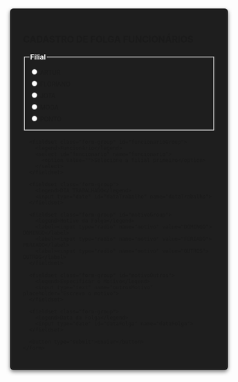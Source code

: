 <html lang="pt-BR">
<head>
  <meta charset="UTF-8" />
  <meta name="viewport" content="width=device-width, initial-scale=1.0"/>
  <title>Cadastro de Folga Funcionários</title>
  <style>
    :root {
      --bg-color: #121212;
      --card-color: #1e1e1e;
      --text-color: #ffffff;
      --input-bg: #2c2c2c;
      --border-color: #444;
      --highlight-color: #673ab7;
    }

    body {
      font-family: Arial, sans-serif;
      background-color: var(--bg-color);
      color: var(--text-color);
      margin: 0;
      padding: 0;
      display: flex;
      justify-content: center;
      align-items: flex-start;
      min-height: 100vh;
      overflow-y: auto;
    }

    .form-container {
      background: var(--card-color);
      padding: 30px;
      border-radius: 8px;
      box-shadow: 0 4px 10px rgba(0, 0, 0, 0.5);
      width: 100%;
      max-width: 800px;
      box-sizing: border-box;
    }

    .form-group {
      margin-bottom: 20px;
    }

    .form-group legend {
      font-size: 16px;
      font-weight: bold;
      color: var(--text-color);
      margin-bottom: 10px;
    }

    .radio-group label,
    .select-group select,
    input[type="date"],
    input[type="text"],
    select {
      display: block;
      font-size: 14px;
      padding: 10px;
      border-radius: 4px;
      border: 1px solid var(--border-color);
      margin-bottom: 8px;
      cursor: pointer;
      background: var(--input-bg);
      color: var(--text-color);
      width: 100%;
      box-sizing: border-box;
    }

    option {
      background: var(--input-bg);
      color: var(--text-color);
    }

    button {
      background: var(--highlight-color);
      color: white;
      border: none;
      padding: 12px;
      border-radius: 5px;
      font-size: 16px;
      cursor: pointer;
      width: 100%;
      margin-top: 10px;
      transition: background 0.3s;
    }

    button:hover {
      background: #5e35b1;
    }

    #motivoOutros {
      display: none;
    }

    #filialGroup label,
    #motivoGroup label,
    #funcionarioGroup label {
      display: block;
      margin-bottom: 8px;
    }
  </style>
</head>
<body>
  <div class="form-container">
    <h2>CADASTRO DE FOLGA FUNCIONÁRIOS</h2>
    <form id="form" method="POST" action="https://script.google.com/macros/s/AKfycbwh-YUwL2o3_i-bfcV9RMzLcoI98vyyGwEXf4LHlG5KJ59gIAlUe1_VVlFQMBqU6PwR/exec">
      <fieldset class="form-group" id="filialGroup">
        <legend>Filial</legend>
        <label><input type="radio" name="filial" value="ARTUR"> ARTUR</label>
        <label><input type="radio" name="filial" value="FLORIANO"> FLORIANO</label>
        <label><input type="radio" name="filial" value="JOTA"> JOTA</label>
        <label><input type="radio" name="filial" value="MODA"> MODA</label>
        <label><input type="radio" name="filial" value="PONTO"> PONTO</label>
      </fieldset>

      <fieldset class="form-group" id="funcionarioGroup">
        <legend>Funcionário</legend>
        <select id="funcionario" name="funcionario">
          <option value="">Selecione a filial primeiro</option>
        </select>
      </fieldset>

      <fieldset class="form-group">
        <legend>DIA TRABALHADO</legend>
        <input type="date" id="dataTrabalho" name="dataTrabalho">
      </fieldset>

      <fieldset class="form-group" id="motivoGroup">
        <legend>Motivo da Folga</legend>
        <label><input type="radio" name="motivo" value="DOMINGO"> DOMINGO</label>
        <label><input type="radio" name="motivo" value="FERIADO"> FERIADO</label>
        <label><input type="radio" name="motivo" value="OUTROS"> OUTROS</label>
      </fieldset>

      <fieldset class="form-group" id="motivoOutros">
        <legend>Especificar o Motivo</legend>
        <input type="text" name="outrosMotivo" placeholder="Escreva o motivo">
      </fieldset>

      <fieldset class="form-group">
        <legend>Data da Folga</legend>
        <input type="date" id="dataFolga" name="dataFolga">
      </fieldset>

      <button type="submit">Enviar</button>
    </form>
  </div>

  <script>
    const funcionariosPorFilial = {
      "ARTUR": ["FERNANDA", "LUCILENE"],
      "FLORIANO": ["FERNANDA", "MEIRE", "SARA", "THACIANNE"],
      "JOTA": ["BRUNO", "CARINA", "DENISE", "FABIOLA", "JÉSSICA", "LOUISE", "NATALIA", "PRISCILA", "RAYSSA", "VERA"],
      "MODA": ["ANA CLARA", "DAIANE", "JÉSSICA", "MARCIA", "NAISE", "MARIA"],
      "PONTO": ["DANIELA", "DEBORA", "ISADORA", "PAULA", "PRISCILA", "SANDY", "SÔNIA", "SUELI"]
    };

    document.getElementById('filialGroup').addEventListener('change', function() {
      const filialSelecionada = document.querySelector('input[name="filial"]:checked');
      const funcionarioSelect = document.getElementById('funcionario');
      funcionarioSelect.innerHTML = "<option value=''>Selecione um funcionário</option>";

      if (filialSelecionada) {
        funcionariosPorFilial[filialSelecionada.value].forEach(function(funcionario) {
          const option = document.createElement("option");
          option.value = funcionario;
          option.textContent = funcionario;
          funcionarioSelect.appendChild(option);
        });
      }
    });

    document.querySelectorAll('input[name="motivo"]').forEach(function(radio) {
      radio.addEventListener('change', function () {
        const dataTrabalhoInput = document.getElementById("dataTrabalho");
        const dataFolgaInput = document.getElementById("dataFolga");
        const motivoOutrosField = document.getElementById("motivoOutros");

        if (!dataTrabalhoInput.value) {
          alert("Selecione primeiro a Data de Trabalho!");
          this.checked = false;
          return;
        }

        const dataTrabalho = new Date(dataTrabalhoInput.value);
        const maxDate = new Date(dataTrabalho);

        if (this.value === "DOMINGO") {
          maxDate.setDate(dataTrabalho.getDate() + 7);
        } else if (this.value === "FERIADO" || this.value === "OUTROS") {
          maxDate.setDate(dataTrabalho.getDate() + 60);
        }

        dataFolgaInput.min = dataTrabalho.toISOString().split('T')[0];
        dataFolgaInput.max = maxDate.toISOString().split('T')[0];

        motivoOutrosField.style.display = this.value === "OUTROS" ? "block" : "none";
      });
    });

    document.getElementById("form").addEventListener("submit", function (event) {
      event.preventDefault();
      const formData = new FormData(this);

      fetch(this.action, {
        method: "POST",
        body: formData
      })
        .then(response => response.text())
        .then(data => {
          alert("Folga cadastrada com sucesso!");
          this.reset();
          document.getElementById("funcionario").innerHTML = '<option value="">Selecione a filial primeiro</option>';
          document.getElementById("motivoOutros").style.display = "none";
        })
        .catch(error => alert("Erro ao enviar os dados!"));
    });
  </script>
</body>
</html>
